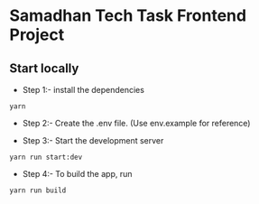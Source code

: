# Samadhan Tech Task Frontend Project

## Start locally

- Step 1:- install the dependencies

```
yarn
```

- Step 2:- Create the .env file. (Use env.example for reference)

- Step 3:- Start the development server

```
yarn run start:dev
```

- Step 4:- To build the app, run

```
yarn run build
```